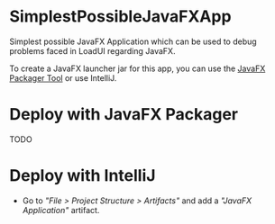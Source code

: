 SimplestPossibleJavaFXApp
=========================

Simplest possible JavaFX Application which can be used to debug problems faced in LoadUI regarding JavaFX.

To create a JavaFX launcher jar for this app, you can use the [JavaFX Packager Tool](http://docs.oracle.com/javafx/2/deployment/packager.htm)
or use IntelliJ.

Deploy with JavaFX Packager
===========================
TODO

Deploy with IntelliJ
====================

- Go to *"File > Project Structure > Artifacts"* and add a *"JavaFX Application"* artifact.
